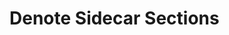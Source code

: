 <!--
SPDX-FileCopyrightText: 2024 Samuel W. Flint <me@samuelwflint.com>

SPDX-License-Identifier: CC-BY-SA-4.0
-->

# Denote Sidecar Sections
